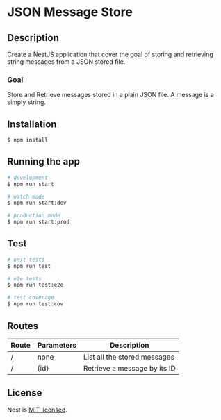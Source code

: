 # JSON Message Store

## Description

Create a NestJS application that cover the goal of storing and retrieving string messages from a JSON stored file.

### Goal

Store and Retrieve messages stored in a plain JSON file. A message is a simply string.

## Installation

```bash
$ npm install
```

## Running the app

```bash
# development
$ npm run start

# watch mode
$ npm run start:dev

# production mode
$ npm run start:prod
```

## Test

```bash
# unit tests
$ npm run test

# e2e tests
$ npm run test:e2e

# test coverage
$ npm run test:cov
```

## Routes

| Route | Parameters | Description                  |
| ----- | ---------- | ---------------------------- |
| /     | none       | List all the stored messages |
| /     | {id}       | Retrieve a message by its ID |

## License

Nest is [MIT licensed](LICENSE).
